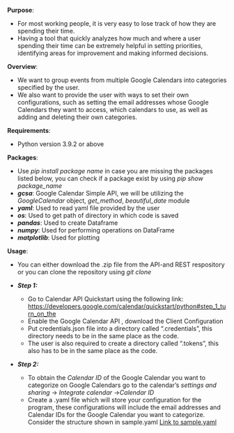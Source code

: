 **Purpose**:
- For most working people, it is very easy to lose track of how they are spending their time. 
- Having a tool that quickly analyzes how much and where a user spending their time can be extremely helpful in setting priorities, identifying areas for improvement and making informed decisions. 

**Overview**:
- We want to group events from multiple Google Calendars into categories specified by the user. 
- We also want to provide the user with ways to set their own configurations, such as setting the email addresses whose Google Calendars they want to access, which calendars to use, as well as adding and deleting their own categories.

**Requirements**:
- Python version 3.9.2 or above

**Packages**:
- Use *pip install package name* in case you are missing the packages listed below, you can check if a package exist by using *pip show package_name*
- ***gcsa***: Google Calendar Simple API, we  will be utilizing the *GoogleCalendar* object, *get_method*, *beautiful_date* module
- ***yaml***: Used to read yaml file provided by the user
- ***os***: Used to get path of directory in which code is saved
- ***pandas***: Used to create Dataframe
- ***numpy***: Used for performing operations on DataFrame
- ***matplotlib***: Used for plotting

**Usage**:
- You can either download the .zip file from the API-and REST respository or you can clone the repository using *git clone*
- ***Step 1:***   
  - Go to Calendar API Quickstart using the following link: https://developers.google.com/calendar/quickstart/python#step_1_turn_on_the 
  - Enable the Google Calendar API , download the Client Configuration 
  - Put credentials.json file into a directory called “.credentials”, this directory needs to be in the same place as the code.  
  - The user is also required to create a directory called “.tokens”, this also has to be in the same place as the code. 

- ***Step 2:***
  - To obtain the *Calendar ID* of the Google Calendar you want to categorize on Google Calendars go to the calendar’s *settings and sharing* -> *Integrate calendar*          ->*Calendar ID* 
  - Create a .yaml file which will store your configuration for the program, these configurations will include the email addresses and Calendar IDs for the Google Calendar you want to categorize. Consider the structure shown in sample.yaml [Link to sample.yaml](./sample.yaml) 

       
  
